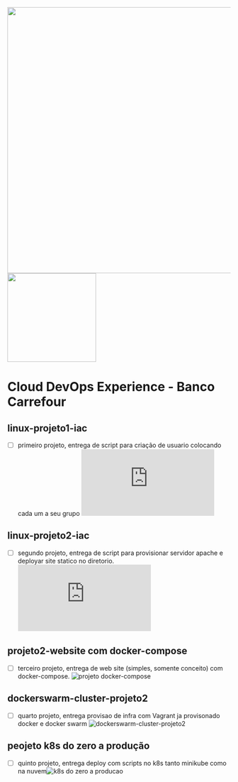 <img src="https://hermes.digitalinnovation.one/assets/diome/logo.svg" width="600"> <img src="https://hermes.digitalinnovation.one/tracks/4c1c9e04-857e-4683-ba5b-4b0eafcd4d2c.png" width="200"> 



# Cloud DevOps Experience - Banco Carrefour


## linux-projeto1-iac

- [ ] primeiro projeto, entrega de script para criação de usuario colocando cada um a seu grupo ![iacl.sh](https://github.com/douglastos/clouddevopsexperience/blob/master/linux-projeto1-iac/iacl.sh)

## linux-projeto2-iac

- [ ] segundo projeto, entrega de script para provisionar servidor apache e deployar site statico no diretorio. ![iac2.sh](https://github.com/douglastos/clouddevopsexperience/blob/master/provisonamento-apache-projeto2-iac/iac2.sh)

## projeto2-website com docker-compose

- [ ] terceiro projeto, entrega de web site (simples, somente conceito) com docker-compose. ![projeto docker-compose](https://github.com/douglastos/clouddevopsexperience/tree/master/projeto-website)


## dockerswarm-cluster-projeto2 

- [ ] quarto projeto, entrega provisao de infra com Vagrant ja provisonado docker e docker swarm ![dockerswarm-cluster-projeto2](https://github.com/douglastos/clouddevopsexperience/tree/master/dockerswarm-cluster-projeto2)

## peojeto k8s do zero a produção

- [ ] quinto projeto, entrega deploy com scripts no k8s tanto minikube como na nuvem![k8s do zero a producao](https://github.com/douglastos/clouddevopsexperience/tree/master/projeto-k8s)
